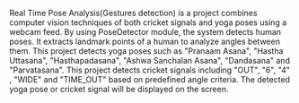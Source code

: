 Real Time Pose Analysis(Gestures detection) is a project combines computer vision techniques of both cricket signals and yoga poses using a webcam feed. By using PoseDetector module, the system detects human poses. It extracts landmark points of a human to analyze angles between them. This project detects yoga poses such as "Pranaam Asana", "Hastha Uttasana", "Hasthapadasana", "Ashwa Sanchalan Asana", "Dandasana" and "Parvatasana". This project detects cricket signals including "OUT", "6", "4" , "WIDE" and "TIME_OUT" based on predefined angle criteria. The detected yoga pose or cricket signal will be displayed on the screen.
